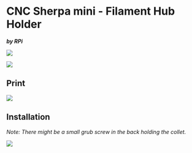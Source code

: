 
# CNC Sherpa mini - Filament Hub Holder

***by RPi***



![](Assets/1.png)

![](Assets/2.png)


## Print

![](Assets/3.png)


## Installation

*Note: There might be a small grub screw in the back holding the collet.*   

![](Assets/4.png)


